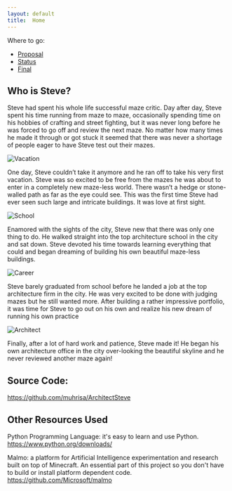 ```yaml
---
layout: default
title:  Home
---
```

Where to go:

- [Proposal](proposal.html)
- [Status](status.html)
- [Final](final.html)

## Who is Steve?
Steve had spent his whole life successful maze critic. Day after day, Steve spent his time running from maze to maze, occasionally spending time on his hobbies of crafting and street fighting, but it was never long before he was forced to go off and review the next maze. No matter how many times he made it through or got stuck it seemed that there was never a shortage of people eager to have Steve test out their mazes.

![Vacation](https://user-images.githubusercontent.com/15114273/58365866-f4d3a180-7e7e-11e9-8a94-949d6c45ac7c.png)

One day, Steve couldn’t take it anymore and he ran off to take his very first vacation. Steve was so excited to be free from the mazes he was about to enter in a completely new maze-less world. There wasn’t a hedge or stone-walled path as far as the eye could see. This was the first time Steve had ever seen such large and intricate buildings. It was love at first sight.

![School](https://user-images.githubusercontent.com/15114273/58365864-f0a78400-7e7e-11e9-942b-1c4997a41c39.png)

Enamored with the sights of the city, Steve new that there was only one thing to do. He walked straight into the top architecture school in the city and sat down. Steve devoted his time towards learning everything that could and began dreaming of building his own beautiful maze-less buildings.

![Career](https://user-images.githubusercontent.com/15114273/58365863-e9807600-7e7e-11e9-8276-6d79936eca94.png)

Steve barely graduated from school before he landed a job at the top architecture firm in the city. He was very excited to be done with judging mazes but he still wanted more. After building a rather impressive portfolio, it was time for Steve to go out on his own and realize his new dream of running his own practice
 
 
![Architect](https://user-images.githubusercontent.com/15114273/58365867-f8672880-7e7e-11e9-9e14-473272830693.png)

Finally, after a lot of hard work and patience, Steve made it! He began his own architecture office in the city over-looking the beautiful skyline and he never reviewed another maze again!

## Source Code: 
https://github.com/muhrisa/ArchitectSteve

## Other Resources Used
Python Programming Language: it's easy to learn and use Python. https://www.python.org/downloads/

Malmo: a platform for Artificial Intelligence experimentation and research built on top of Minecraft. An essential part of this project so you don't have to build or install platform dependent code.
https://github.com/Microsoft/malmo

